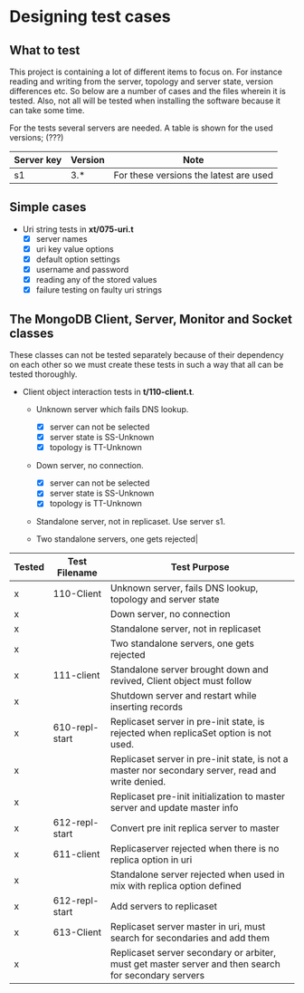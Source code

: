 # Designing test cases

## What to test

This project is containing a lot of different items to focus on. For instance reading and writing from the server, topology and server state, version differences etc. So below are a number of cases and the files wherein it is tested. Also, not all will be tested when installing the software because it can take some time.

For the tests several servers are needed. A table is shown for the used versions; (???)

| Server key | Version | Note |
|------------|---------|------|
| s1 | 3.* | For these versions the latest are used

## Simple cases

* Uri string tests in **xt/075-uri.t**
  * [x] server names
  * [x] uri key value options
  * [x] default option settings
  * [x] username and password
  * [x] reading any of the stored values
  * [x] failure testing on faulty uri strings

## The MongoDB Client, Server, Monitor and Socket classes

These classes can not be tested separately because of their dependency on each other so we must create these tests in such a way that all can be tested thoroughly.

* Client object interaction tests in **t/110-client.t**.
  * Unknown server which fails DNS lookup.
    * [x] server can not be selected
    * [x] server state is SS-Unknown
    * [x] topology is TT-Unknown
  * Down server, no connection.
    * [x] server can not be selected
    * [x] server state is SS-Unknown
    * [x] topology is TT-Unknown
  * Standalone server, not in replicaset. Use server s1.

  * Two standalone servers, one gets rejected|


|Tested|Test Filename|Test Purpose|
|-|-|-|
|x|110-Client|Unknown server, fails DNS lookup, topology and server state|
|x||Down server, no connection|
|x||Standalone server, not in replicaset|
|x||Two standalone servers, one gets rejected|
|x|111-client|Standalone server brought down and revived, Client object must follow|
|x||Shutdown server and restart while inserting records|
|x|610-repl-start|Replicaset server in pre-init state, is rejected when replicaSet option is not used.|
|x||Replicaset server in pre-init state, is not a master nor secondary server, read and write denied.|
|x||Replicaset pre-init initialization to master server and update master info|
|x|612-repl-start|Convert pre init replica server to master|
|x|611-client|Replicaserver rejected when there is no replica option in uri|
|x||Standalone server rejected when used in mix with replica option defined|
|x|612-repl-start|Add servers to replicaset|
|x|613-Client|Replicaset server master in uri, must search for secondaries and add them|
|x||Replicaset server secondary or arbiter, must get master server and then search for secondary servers|
